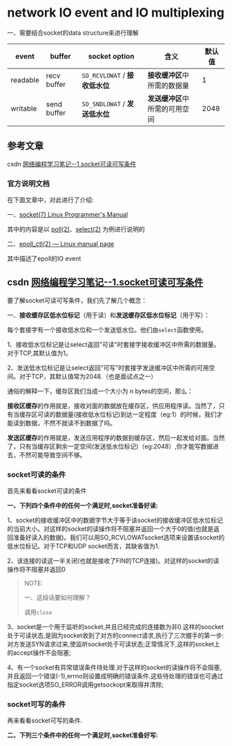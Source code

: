 # network IO event and IO multiplexing

一、需要结合socket的data structure来进行理解



| event    | buffer      | socket option                  | 含义                           | 默认值 |
| -------- | ----------- | ------------------------------ | ------------------------------ | ------ |
| readable | recv buffer | `SO_RCVLOWAT` / **接收低水位** | **接收缓冲区**中所需的数据量   | 1      |
| writable | send buffer | `SO_SNDLOWAT` / **发送低水位** | **发送缓冲区**中所需的可用空间 | 2048   |



## 参考文章

csdn [网络编程学习笔记--1.socket可读可写条件](https://blog.csdn.net/majianfei1023/article/details/45788591)



### 官方说明文档

在下面文章中，对此进行了介绍:

一、[socket(7) Linux Programmer's Manual](http://man7.org/linux/man-pages/man7/socket.7.html)  

其中的内容是以 [poll(2)](https://man7.org/linux/man-pages/man2/poll.2.html)、[select(2)](https://man7.org/linux/man-pages/man2/select.2.html) 为例进行说明的

二、[epoll_ctl(2) — Linux manual page](http://man7.org/linux/man-pages/man2/epoll_ctl.2.html)

其中描述了epoll的IO event

## csdn [网络编程学习笔记--1.socket可读可写条件](https://blog.csdn.net/majianfei1023/article/details/45788591)

要了解socket可读可写条件，我们先了解几个概念：

一、**接收缓存区低水位标记**（用于读）和**发送缓存区低水位标记**（用于写）：

每个套接字有一个接收低水位和一个发送低水位。他们由`select`函数使用。

1、接收低水位标记是让select返回"可读"时套接字接收缓冲区中所需的数据量。对于TCP,其默认值为1。

2、发送低水位标记是让select返回"可写"时套接字发送缓冲区中所需的可用空间。对于TCP，其默认值常为2048.（也是面试点之一）

通俗的解释一下，缓存区我们当成一个大小为 n bytes的空间，那么：

**接收区缓存**的作用就是，接收对面的数据放在缓存区，供应用程序读。当然了，只有当缓存区可读的数据量(接收低水位标记)到达一定程度（eg:1）的时候，我们才能读到数据，不然不就读不到数据了吗。

**发送区缓存**的作用就是，发送应用程序的数据到缓存区，然后一起发给对面。当然了，只有当缓存区剩余一定空间(发送低水位标记)（eg:2048）,你才能写数据进去，不然可能导致空间不够。

### socket可读的条件

首先来看看socket可读的条件

**一、下列四个条件中的任何一个满足时,socket准备好读:** 

1、socket的接收缓冲区中的数据字节大于等于该socket的接收缓冲区低水位标记的当前大小。对这样的socket的读操作将不阻塞并返回一个大于0的值(也就是返回准备好读入的数据)。我们可以用SO_RCVLOWATsocket选项来设置该socket的低水位标记。对于TCP和UDP socket而言，其缺省值为1.

2、该连接的读这一半关闭(也就是接收了FIN的TCP连接)。对这样的socket的读操作将不阻塞并返回0

> NOTE: 
>
> 一、这段话要如何理解？
>
> 调用`close`

3、socket是一个用于监听的socket,并且已经完成的连接数为非0.这样的soocket处于可读状态,是因为socket收到了对方的connect请求,执行了三次握手的第一步:对方发送SYN请求过来,使监听socket处于可读状态;正常情况下,这样的socket上的accept操作不会阻塞;

4、有一个socket有异常错误条件待处理.对于这样的socket的读操作将不会阻塞,并且返回一个错误(-1),errno则设置成明确的错误条件.这些待处理的错误也可通过指定socket选项SO_ERROR调用getsockopt来取得并清除;

### socket可写的条件

再来看看socket可写的条件.

**二、下列三个条件中的任何一个满足时,socket准备好写:** 

